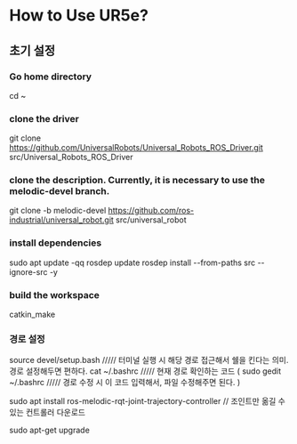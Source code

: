 # How to Use UR5e?


## 초기 설정

### Go home directory
cd ~ 

### clone the driver
git clone https://github.com/UniversalRobots/Universal_Robots_ROS_Driver.git src/Universal_Robots_ROS_Driver

### clone the description. Currently, it is necessary to use the melodic-devel branch.
git clone -b melodic-devel https://github.com/ros-industrial/universal_robot.git src/universal_robot

### install dependencies
sudo apt update -qq
rosdep update
rosdep install --from-paths src --ignore-src -y

### build the workspace
catkin_make

### 경로 설정
source devel/setup.bash ///// 터미널 실행 시 해당 경로 접근해서 쉘을 킨다는 의미. 경로 설정해두면 편하다.
cat ~/.bashrc ///// 현재 경로 확인하는 코드
( sudo gedit ~/.bashrc ///// 경로 수정 시 이 코드 입력해서, 파일 수정해주면 된다. )

sudo apt install ros-melodic-rqt-joint-trajectory-controller // 조인트만 옮길 수 있는 컨트롤러 다운로드

sudo apt-get upgrade

